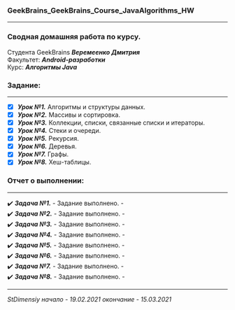 ### GeekBrains_GeekBrains_Course_JavaAlgorithms_HW
---
### Сводная домашняя работа по курсу.
Студента GeekBrains ***Веремеенко Дмитрия***    
Факультет: ***Android-разработки***    
Курс: ***Алгоритмы Java***
### Задание:
---
- [X] ***Урок №1.*** Алгоритмы и структуры данных.
- [X] ***Урок №2.*** Массивы и сортировка.
- [X] ***Урок №3.*** Коллекции, списки, связанные списки и итераторы.
- [X] ***Урок №4.*** Стеки и очереди.
- [X] ***Урок №5.*** Рекурсия.
- [X] ***Урок №6.*** Деревья.
- [X] ***Урок №7.*** Графы.
- [X] ***Урок №8.*** Хеш-таблицы.

### Отчет о выполнении:
---    
:heavy_check_mark: ***Задача №1.***	 - Задание выполнено. -        
:heavy_check_mark: ***Задача №2.***	 - Задание выполнено. -    
:heavy_check_mark: ***Задача №3.***	 - Задание выполнено. -    
:heavy_check_mark: ***Задача №4.***	 - Задание выполнено. -    
:heavy_check_mark: ***Задача №5.***	 - Задание выполнено. -    
:heavy_check_mark: ***Задача №6.***	 - Задание выполнено. -    
:heavy_check_mark: ***Задача №7.***	 - Задание выполнено. -    
:heavy_check_mark: ***Задача №8.***	 - Задание выполнено. -
      
---   

*StDimensiy начало - 19.02.2021 окончание - 15.03.2021*
